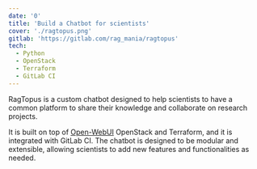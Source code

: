 ```yaml
---
date: '0'
title: 'Build a Chatbot for scientists'
cover: './ragtopus.png'
gitlab: 'https://gitlab.com/rag_mania/ragtopus'
tech:
  - Python
  - OpenStack
  - Terraform
  - GitLab CI
---
```


RagTopus is a custom chatbot designed to help scientists to have a common platform to share their knowledge and collaborate on research projects.

It is built on top of [Open-WebUI](github.com/open-webui/open-webui) OpenStack and Terraform, and it is integrated with GitLab CI. The chatbot is designed to be modular and extensible, allowing scientists to add new features and functionalities as needed.
